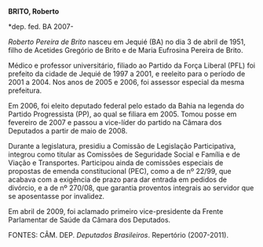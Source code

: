 **BRITO, Roberto**

\*dep. fed. BA 2007-

*Roberto Pereira de Brito* nasceu em Jequié (BA) no dia
3 de abril de 1951, filho de Acetides Gregório de Brito e de Maria
Eufrosina Pereira de Brito.

 Médico e professor universitário, filiado ao Partido da
Força Liberal (PFL) foi prefeito da cidade de Jequié de 1997 a 2001, e
reeleito para o período de 2001 a 2004. Nos anos de 2005 e 2006, foi
assessor especial da mesma prefeitura.

 Em 2006, foi eleito deputado federal pelo estado da Bahia na
legenda do Partido Progressista (PP), ao qual se filiara em 2005. Tomou
posse em fevereiro de 2007 e passou a vice-líder do partido na Câmara
dos Deputados a partir de maio de 2008.

 Durante a legislatura, presidiu a Comissão de Legislação
Participativa, integrou como titular as Comissões de Seguridade Social e
Família e de Viação e Transportes. Participou ainda de comissões
especiais de propostas de emenda constitucional (PEC), como a de nº
22/99, que acabava com a exigência de prazo para dar entrada em pedidos
de divórcio, e a de nº 270/08, que garantia proventos integrais ao
servidor que se aposentasse por invalidez.

 Em abril de 2009, foi aclamado primeiro vice-presidente da
Frente Parlamentar de Saúde da Câmara dos Deputados.


FONTES: CÂM. DEP. *Deputados Brasileiros*. Repertório (2007-2011).
